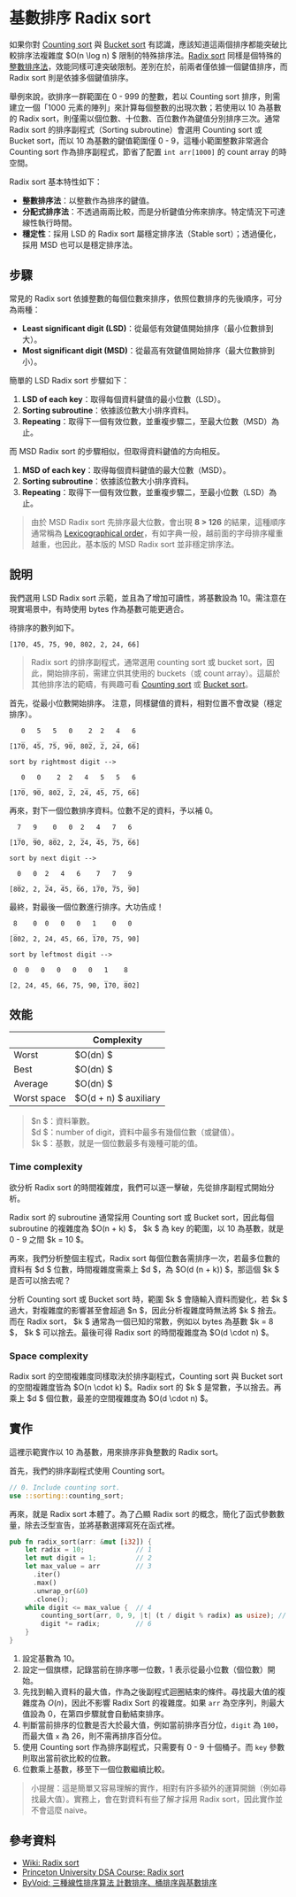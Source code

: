 # 基數排序 Radix sort

如果你對 [Counting sort](../counting_sort) 與 [Bucket sort](../bucket_sort) 有認識，應該知道這兩個排序都能突破比較排序法複雜度 $O(n \log n) $ 限制的特殊排序法。[Radix sort][wiki-radix-sort] 同樣是個特殊的[整數排序法][wiki-integer-sorting]，效能同樣可達突破限制。差別在於，前兩者僅依據一個鍵值排序，而 Radix sort 則是依據多個鍵值排序。

舉例來說，欲排序一群範圍在 0 - 999 的整數，若以 Counting sort 排序，則需建立一個「1000 元素的陣列」來計算每個整數的出現次數；若使用以 10 為基數的 Radix sort，則僅需以個位數、十位數、百位數作為鍵值分別排序三次。通常 Radix sort 的排序副程式（Sorting subroutine）會選用 Counting sort 或 Bucket sort，而以 10 為基數的鍵值範圍僅 0 - 9，這種小範圍整數非常適合 Counting sort 作為排序副程式，節省了配置 `int arr[1000]` 的 count array 的時空間。

Radix sort 基本特性如下：

- **整數排序法**：以整數作為排序的鍵值。
- **分配式排序法**：不透過兩兩比較，而是分析鍵值分佈來排序。特定情況下可達線性執行時間。
- **穩定性**：採用 LSD 的 Radix sort 屬穩定排序法（Stable sort）；透過優化，採用 MSD 也可以是穩定排序法。

[wiki-integer-sorting]: https://en.wikipedia.org/wiki/Integer_sorting

## 步驟

常見的 Radix sort 依據整數的每個位數來排序，依照位數排序的先後順序，可分為兩種：

- **Least significant digit (LSD)**：從最低有效鍵值開始排序（最小位數排到大）。
- **Most significant digit (MSD)**：從最高有效鍵值開始排序（最大位數排到小）。

簡單的 LSD Radix sort 步驟如下：

1. **LSD of each key**：取得每個資料鍵值的最小位數（LSD）。
2. **Sorting subroutine**：依據該位數大小排序資料。
3. **Repeating**：取得下一個有效位數，並重複步驟二，至最大位數（MSD）為止。


而 MSD Radix sort 的步驟相似，但取得資料鍵值的方向相反。

1. **MSD of each key**：取得每個資料鍵值的最大位數（MSD）。
2. **Sorting subroutine**：依據該位數大小排序資料。
3. **Repeating**：取得下一個有效位數，並重複步驟二，至最小位數（LSD）為止。

> 由於 MSD Radix sort 先排序最大位數，會出現 **8 > 126** 的結果，這種順序通常稱為 [Lexicographical order][wiki-lexicographical-order]，有如字典一般，越前面的字母排序權重越重，也因此，基本版的 MSD Radix sort 並非穩定排序法。

[wiki-lexicographical-order]: https://en.wikipedia.org/wiki/Lexicographical_order

## 說明

我們選用 LSD Radix sort 示範，並且為了增加可讀性，將基數設為 10。需注意在現實場景中，有時使用 bytes 作為基數可能更適合。

待排序的數列如下。

```
[170, 45, 75, 90, 802, 2, 24, 66]
```

> Radix sort 的排序副程式，通常選用 counting sort 或 bucket sort，因此，開始排序前，需建立供其使用的 buckets（或 count array）。這屬於其他排序法的範疇，有興趣可看 [Counting sort](../counting_sort) 或 [Bucket sort](../bucket_sort)。

首先，從最小位數開始排序。
注意，同樣鍵值的資料，相對位置不會改變（穩定排序）。

```
   0   5   5   0    2  2   4   6
   _   _   _   _    _  _   _   _
[170, 45, 75, 90, 802, 2, 24, 66]

sort by rightmost digit -->

   0   0    2  2   4   5   5   6
   _   _    _  _   _   _   _   _
[170, 90, 802, 2, 24, 45, 75, 66]
```

再來，對下一個位數排序資料。位數不足的資料，予以補 0。

```
  7   9    0   0  2   4   7   6
  _   _    _      _   _   _   _
[170, 90, 802, 2, 24, 45, 75, 66]

sort by next digit -->

  0   0  2   4   6    7   7   9
  _      _   _   _    _   _   _
[802, 2, 24, 45, 66, 170, 75, 90]
```

最終，對最後一個位數進行排序。大功告成！

```
 8    0  0   0   0   1    0   0
 _                   _
[802, 2, 24, 45, 66, 170, 75, 90]

sort by leftmost digit -->

 0  0   0   0   0   0   1    8
                        _    _
[2, 24, 45, 66, 75, 90, 170, 802]
```

## 效能

|              | Complexity   |
| ------------ | ------------ |
| Worst        | $O(dn) $ |
| Best         | $O(dn) $ |
| Average      | $O(dn) $ |
| Worst space  | $O(d + n) $ auxiliary |

> $n $：資料筆數。  
> $d $：number of digit，資料中最多有幾個位數（或鍵值）。  
> $k $：基數，就是一個位數最多有幾種可能的值。

### Time complexity

欲分析 Radix sort 的時間複雜度，我們可以逐一擊破，先從排序副程式開始分析。

Radix sort 的 subroutine 通常採用 Counting sort 或 Bucket sort，因此每個 subroutine 的複雜度為 $O(n + k) $， $k $ 為 key 的範圍，以 10 為基數，就是 0 - 9 之間 $k = 10 $。

再來，我們分析整個主程式，Radix sort 每個位數各需排序一次，若最多位數的資料有 $d $ 位數，時間複雜度需乘上 $d $，為 $O(d (n + k)) $，那這個 $k $ 是否可以捨去呢？

分析 Counting sort 或 Bucket sort 時，範圍 $k $ 會隨輸入資料而變化，若 $k $ 過大，對複雜度的影響甚至會超過 $n $，因此分析複雜度時無法將 $k $ 捨去。而在 Radix sort， $k $ 通常為一個已知的常數，例如以 bytes 為基數 $k = 8 $， $k $ 可以捨去。最後可得 Radix sort 的時間複雜度為 $O(d \cdot n) $。

### Space complexity

Radix sort 的空間複雜度同樣取決於排序副程式，Counting sort 與 Bucket sort 的空間複雜度皆為 $O(n \cdot k) $。Radix sort 的 $k $ 是常數，予以捨去。再乘上 $d $ 個位數，最差的空間複雜度為 $O(d \cdot n) $。

## 實作

這裡示範實作以 10 為基數，用來排序非負整數的 Radix sort。

首先，我們的排序副程式使用 Counting sort。

```rust
// 0. Include counting sort.
use ::sorting::counting_sort;
```

再來，就是 Radix sort 本體了。為了凸顯 Radix sort 的概念，簡化了函式參數數量，除去泛型宣告，並將基數選擇寫死在函式裡。

```rust
pub fn radix_sort(arr: &mut [i32]) {
    let radix = 10;             // 1
    let mut digit = 1;          // 2
    let max_value = arr         // 3
      .iter()
      .max()
      .unwrap_or(&0)
      .clone();
    while digit <= max_value {  // 4
        counting_sort(arr, 0, 9, |t| (t / digit % radix) as usize); // 5
        digit *= radix;         // 6
    }
}
```

1. 設定基數為 10。
2. 設定一個旗標，記錄當前在排序哪一位數，1 表示從最小位數（個位數）開始。
3. 先找到輸入資料的最大值，作為之後副程式迴圈結束的條件。尋找最大值的複雜度為 $O(n)$，因此不影響 Radix Sort 的複雜度。如果 `arr` 為空序列，則最大值設為 0，在第四步驟就會自動結束排序。
4. 判斷當前排序的位數是否大於最大值，例如當前排序百分位，`digit` 為 `100`，而最大值 `x` 為 26，則不需再排序百分位。
5. 使用 Counting sort 作為排序副程式，只需要有 0 - 9 十個桶子。而 `key` 參數則取出當前欲比較的位數。
6. 位數乘上基數，移至下一個位數繼續比較。

> 小提醒：這是簡單又容易理解的實作，相對有許多額外的運算開銷（例如尋找最大值）。實務上，會在對資料有些了解才採用 Radix sort，因此實作並不會這麼 naive。

## 參考資料

- [Wiki: Radix sort][wiki-radix-sort]
- [Princeton University DSA Course: Radix sort](https://www.cs.princeton.edu/~rs/AlgsDS07/18RadixSort.pdf)
- [ByVoid: 三種線性排序算法 計數排序、桶排序與基數排序](https://www.byvoid.com/zht/blog/sort-radix)

[wiki-radix-sort]: https://en.wikipedia.org/wiki/Radix_sort
